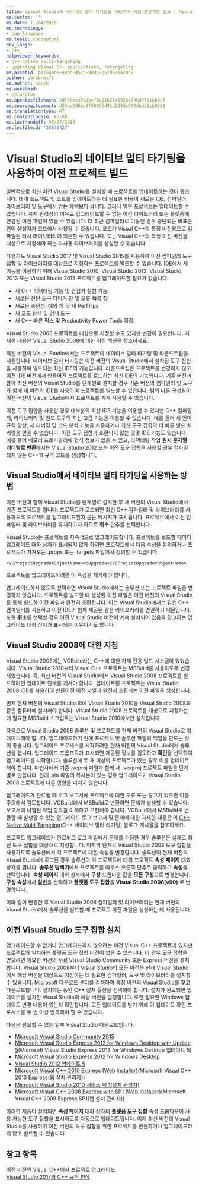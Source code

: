 ```yaml
---
title: Visual Studio의 네이티브 멀티 타기팅을 사용하여 이전 프로젝트 빌드 | Microsoft 문서
ms.custom: ''
ms.date: 11/04/2016
ms.technology:
- cpp-language
ms.topic: conceptual
dev_langs:
- C++
helpviewer_keywords:
- C++ native multi-targeting
- upgrading Visual C++ applications, retargeting
ms.assetid: b115aabe-a9dc-4525-90d3-367d97ea20c9
author: corob-msft
ms.author: corob
ms.workload:
- cplusplus
ms.openlocfilehash: 2df0bee37a0bcf0e8162fa692be79bd57b16b3cf
ms.sourcegitcommit: d55ac596ba8f908f5d91d228dc070dad31cb8360
ms.translationtype: HT
ms.contentlocale: ko-KR
ms.lasthandoff: 05/07/2018
ms.locfileid: "33846427"
---
```

# <a name="use-native-multi-targeting-in-visual-studio-to-build-old-projects"></a>Visual Studio의 네이티브 멀티 타기팅을 사용하여 이전 프로젝트 빌드

일반적으로 최신 버전 Visual Studio를 설치할 때 프로젝트를 업데이트하는 것이 좋습니다. 대개 프로젝트 및 코드를 업데이트하는 데 필요한 비용이 새로운 IDE, 컴파일러, 라이브러리 및 도구에서 얻는 혜택보다 큽니다. 그러나 일부 프로젝트는 업데이트할 수 없습니다. 유지 관리상의 이유로 업그레이드할 수 없는 이전 라이브러리 또는 플랫폼에 연결된 이진 파일이 있을 수 있습니다. 더 최근 컴파일러로 이동된 경우 중단되는 비표준 언어 생성자가 코드에서 사용될 수 있습니다. 코드가 Visual C++의 특정 버전용으로 컴파일된 타사 라이브러리에 의존할 수 있습니다. 또는 Visual C++의 특정 이전 버전을 대상으로 지정해야 하는 타사용 라이브러리를 생성할 수 있습니다.

다행히도 Visual Studio 2017 및 Visual Studio 2015를 사용하여 이전 컴파일러 도구 집합 및 라이브러리를 대상으로 지정하는 프로젝트를 빌드할 수 있습니다. IDE에서 새 기능을 이용하기 위해 Visual Studio 2010, Visual Studio 2012, Visual Studio 2013 또는 Visual Studio 2015 프로젝트를 업그레이드할 필요가 없습니다.

 - 새 C++ 리팩터링 기능 및 편집기 실험 기능
 - 새로운 진단 도구 디버거 창 및 오류 목록 창
 - 새로운 중단점, 예외 창 및 새 PerfTips
 - 새 코드 탐색 및 검색 도구
 - 새 C++ 빠른 픽스 및 Productivity Power Tools 확장.

Visual Studio 2008 프로젝트를 대상으로 지정할 수도 있지만 변경이 필요합니다. 자세한 내용은 Visual Studio 2008에 대한 지침 섹션을 참조하세요.

최신 버전의 Visual Studio에서는 프로젝트의 네이티브 멀티 타기팅 및 라운드트립을 지원합니다. 네이티브 멀티 타기팅은 이전 버전의 Visual Studio에서 설치된 도구 집합을 사용하여 빌드되는 최신 IDE의 기능입니다. 라운드트립은 프로젝트를 변경하지 않고 이전 IDE 버전에서 만들어진 프로젝트를 로드하는 최신 IDE의 기능입니다. 기존 버전과 함께 최신 버전의 Visual Studio를 단계별로 설치할 경우 기존 버전의 컴파일러 및 도구와 함께 새 버전의 IDE를 사용하여 프로젝트를 빌드할 수 있습니다. 팀의 다른 구성원이 이전 버전의 Visual Studio에서 프로젝트를 계속 사용할 수 있습니다.

이전 도구 집합을 사용할 경우 대부분의 최신 IDE 기능을 이용할 수 있지만 C++ 컴파일러, 라이브러리 및 빌드 도구의 최신 고급 기능을 이용할 수 없습니다. 예를 들어 새 언어 규칙 향상, 새 디버깅 및 코드 분석 기능을 사용하거나 최신 도구 집합의 더 빠른 빌드 처리량을 얻을 수 없습니다. 이전 도구 집합과 호환되지 않는 몇몇 IDE 기능도 있습니다. 예를 들어 메모리 프로파일러에 형식 정보가 없을 수 있고, 리팩터링 작업 **원시 문자열 리터럴로 변환**에서는 Visual Studio 2012 또는 이전 도구 집합을 사용할 경우 컴파일되지 않는 C++11 규격 코드를 생성합니다.

## <a name="how-to-use-native-multi-targeting-in-visual-studio"></a>Visual Studio에서 네이티브 멀티 타기팅을 사용하는 방법

이전 버전과 함께 Visual Studio를 단계별로 설치한 후 새 버전의 Visual Studio에서 기존 프로젝트를 엽니다. 프로젝트가 로드되면 최신 C++ 컴파일러 및 라이브러리를 사용하도록 프로젝트를 업그레이드할지 묻는 메시지가 표시됩니다. 프로젝트에서 이전 컴파일러 및 라이브러리를 유지하고자 하므로 **취소** 단추를 선택합니다.

Visual Studio는 프로젝트를 지속적으로 업그레이드합니다. 프로젝트를 로드할 때마다 업그레이드 대화 상자가 표시되지 않게 하려면 프로젝트에서 다음 속성을 정의하거나 프로젝트가 가져오는 .props 또는 .targets 파일에서 정의할 수 있습니다.

`<VCProjectUpgraderObjectName>NoUpgrade</VCProjectUpgraderObjectName>`

프로젝트를 업그레이드하려면 이 속성을 제거해야 합니다.

업그레이드하지 않도록 선택하면 Visual Studio에서는 솔루션 또는 프로젝트 파일을 변경하지 않습니다. 프로젝트를 빌드할 때 생성된 이진 파일은 이전 버전의 Visual Studio를 통해 빌드한 이진 파일과 완전히 호환됩니다. 이는 Visual Studio에서는 같은 C++ 컴파일러를 사용하고 이전 IDE와 함께 제공된 같은 라이브러리를 연결하기 때문입니다. 또한 **취소**를 선택할 경우 이전 Visual Studio 버전이 계속 설치되어 있음을 경고하는 업그레이드 대화 상자가 표시되는 이유이기도 합니다.

## <a name="instructions-for-visual-studio-2008"></a>Visual Studio 2008에 대한 지침  
  
Visual Studio 2008에는 VCBuild라는 C++에 대한 자체 전용 빌드 시스템이 있었습니다. Visual Studio 2010부터 Visual C++ 프로젝트는 MSBuild를 사용하도록 변경되었습니다. 즉, 최신 버전의 Visual Studio에서 Visual Studio 2008 프로젝트를 빌드하려면 업데이트 단계를 거쳐야 합니다. 업데이트된 프로젝트는 Visual Studio 2008 IDE를 사용하여 만들어진 이진 파일과 완전히 호환되는 이진 파일을 생성합니다.

먼저 현재 버전의 Visual Studio 외에 Visual Studio 2010을 Visual Studio 2008과 같은 컴퓨터에 설치해야 합니다. Visual Studio 2008 프로젝트를 대상으로 지정하는 데 필요한 MSBuild 스크립트는 Visual Studio 2010에서만 설치합니다. 

다음으로 Visual Studio 2008 솔루션 및 프로젝트를 현재 버전의 Visual Studio로 업데이트해야 합니다. 업그레이드하기 전에 프로젝트 및 솔루션 파일의 백업을 만드는 것이 좋습니다. 업그레이드 프로세스를 시작하려면 현재 버전의 Visual Studio에서 솔루션을 엽니다. 업그레이드 프롬프트가 표시되면 제공된 정보를 검토하고 **확인**을 선택하여 업그레이드를 시작합니다. 솔루션에 두 개 이상의 프로젝트가 있는 경우 이를 업데이트해야 합니다. 마법사에서 기존 .vcproj 파일과 함께 새 .vcxproj 프로젝트 파일을 단계별로 만듭니다. 원래 .sln 파일의 복사본이 있는 경우 업그레이드가 Visual Studio 2008 프로젝트에 다른 영향을 미치지 않습니다.

업그레이드가 완료될 때 로그 보고서에 프로젝트에 대한 오류 또는 경고가 있으면 이를 주의해서 검토합니다. VCBuild에서 MSBuild로 변환하면 문제가 발생할 수 있습니다. 보고서에 나열된 작업 항목을 이해하고 구현해야 합니다. VCBuild에서 MSBuild로 변환할 때 발생할 수 있는 업그레이드 로그 보고서 및 문제에 대한 자세한 내용은 이 [C++ Native Multi-Targeting](https://blogs.msdn.microsoft.com/vcblog/2009/12/08/c-native-multi-targeting/)(C++ 네이티브 멀티 타기팅) 블로그 게시물을 참조하세요.

프로젝트 업그레이드가 완료되고 로그 파일에서 문제를 수정한 경우 솔루션은 실제로 최신 도구 집합을 대상으로 지정합니다. 마지막 단계로 Visual Studio 2008 도구 집합을 사용하도록 솔루션에서 각 프로젝트에 대한 속성을 변경합니다. 솔루션이 현재 버전의 Visual Studio에 로드된 경우 솔루션의 각 프로젝트에 대해 프로젝트 **속성 페이지** 대화 상자를 엽니다. **솔루션 탐색기**에서 프로젝트를 마우스 오른쪽 단추로 클릭하고 **속성**을 선택합니다. **속성 페이지** 대화 상자에서 **구성** 드롭다운 값을 **모든 구성**으로 변경합니다. **구성 속성**에서 **일반**을 선택하고 **플랫폼 도구 집합**을 **Visual Studio 2008(v90)** 로 변경합니다.

이와 같이 변경한 후 Visual Studio 2008 컴파일러 및 라이브러리는 현재 버전의 Visual Studio에서 솔루션을 빌드할 때 프로젝트 이진 파일을 생성하는 데 사용됩니다.

## <a name="install-an-older-visual-studio-toolset"></a>이전 Visual Studio 도구 집합 설치

업그레이드할 수 없거나 업그레이드하지 않으려는 이전 Visual C++ 프로젝트가 있지만 프로젝트와 일치하는 플랫폼 도구 집합 버전이 없을 수 있습니다. 이 경우 도구 집합을 얻으려면 필요한 버전의 무료 Visual Studio Community 또는 Express 버전을 설치합니다. Visual Studio 2008부터 Visual Studio의 모든 버전은 현재 Visual Studio에서 해당 버전을 대상으로 지정하는 데 필요한 컴파일러, 도구 및 라이브러리를 설치할 수 있습니다. Microsoft 다운로드 센터를 검색하여 특정 버전의 Visual Studio를 찾고 다운로드합니다. 설치하는 동안 C++ 설치 옵션을 선택해야 합니다. 설치가 완료되면 업데이트를 설치할 Visual Studio의 해당 버전을 실행합니다. 또한 필요한 Windows 업데이트 변경 내용이 있는지 확인합니다. 모든 업데이트를 받기 위해 이 업데이트 확인 프로세스를 두 번 이상 반복해야 할 수 있습니다.

다음은 필요할 수 있는 일부 Visual Studio 다운로드입니다.

  - [Microsoft Visual Studio Community 2015](https://www.microsoft.com/en-us/download/details.aspx?id=48146)  
  - [Microsoft Visual Studio Express 2013 for Windows Desktop with Update 5](https://www.microsoft.com/en-us/download/details.aspx?id=48131)(Microsoft Visual Studio Express 2013 for Windows Desktop 업데이트 5)  
  - [Microsoft Visual Studio Express 2012 for Windows Desktop](https://www.microsoft.com/en-us/download/details.aspx?id=34673)  
  - [Visual Studio 2012 업데이트 5](https://www.microsoft.com/en-us/download/details.aspx?id=34673)  
  - [Microsoft Visual C++ 2010 Express (Web Installer)](https://download.microsoft.com/download/1/D/9/1D9A6C0E-FC89-43EE-9658-B9F0E3A76983/vc_web.exe)(Microsoft Visual C++ 2010 Express(웹 설치 관리자))  
  - [Microsoft Visual Studio 2010 서비스 팩 1(설치 관리자)](https://www.microsoft.com/en-us/download/details.aspx?id=23691)  
  - [Microsoft Visual C++ 2008 Express with SP1 (Web Installer)](https://go.microsoft.com/?linkid=7729279)(Microsoft Visual C++ 2008 Express SP1(웹 설치 관리자))  

이러한 제품이 설치되면 **속성 페이지** 대화 상자의 **플랫폼 도구 집합** 속성 드롭다운이 사용 가능한 도구 집합을 표시하도록 자동으로 업데이트됩니다. 이제 최신 버전의 Visual Studio를 사용하여 이전 버전의 도구 집합을 위한 프로젝트를 변환하거나 업그레이드하지 않고 빌드할 수 있습니다.

## <a name="see-also"></a>참고 항목

[이전 버전의 Visual C++에서 프로젝트 업그레이드](upgrading-projects-from-earlier-versions-of-visual-cpp.md)  
[Visual Studio 2017의 C++ 규칙 향상](../cpp-conformance-improvements-2017.md)  
